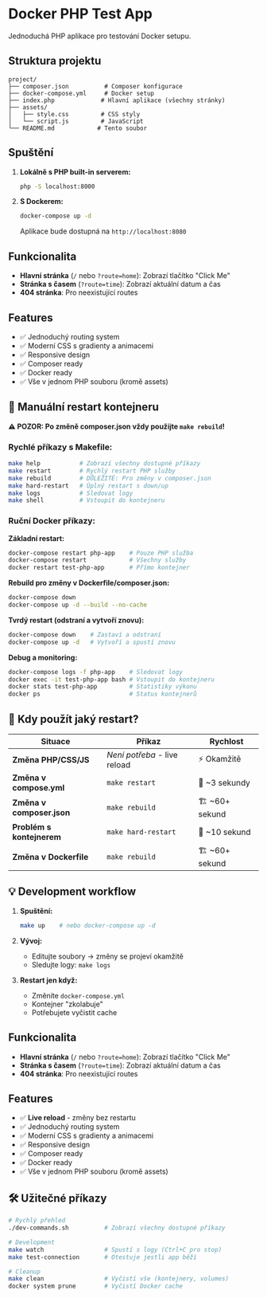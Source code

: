# Docker PHP Test App

Jednoduchá PHP aplikace pro testování Docker setupu.

## Struktura projektu

```
project/
├── composer.json          # Composer konfigurace
├── docker-compose.yml     # Docker setup
├── index.php             # Hlavní aplikace (všechny stránky)
├── assets/
│   ├── style.css         # CSS styly
│   └── script.js         # JavaScript
└── README.md            # Tento soubor
```

## Spuštění

1. **Lokálně s PHP built-in serverem:**

   ```bash
   php -S localhost:8000
   ```

2. **S Dockerem:**
   ```bash
   docker-compose up -d
   ```
   Aplikace bude dostupná na `http://localhost:8080`

## Funkcionalita

- **Hlavní stránka** (`/` nebo `?route=home`): Zobrazí tlačítko "Click Me"
- **Stránka s časem** (`?route=time`): Zobrazí aktuální datum a čas
- **404 stránka**: Pro neexistující routes

## Features

- ✅ Jednoduchý routing system
- ✅ Moderní CSS s gradienty a animacemi
- ✅ Responsive design
- ✅ Composer ready
- ✅ Docker ready
- ✅ Vše v jednom PHP souboru (kromě assets)

## 🔧 Manuální restart kontejneru

**⚠️ POZOR: Po změně composer.json vždy použijte `make rebuild`!**

### Rychlé příkazy s Makefile:

```bash
make help           # Zobrazí všechny dostupné příkazy
make restart        # Rychlý restart PHP služby
make rebuild        # DŮLEŽITÉ: Pro změny v composer.json
make hard-restart   # Úplný restart s down/up
make logs           # Sledovat logy
make shell          # Vstoupit do kontejneru
```

### Ruční Docker příkazy:

**Základní restart:**

```bash
docker-compose restart php-app    # Pouze PHP služba
docker-compose restart            # Všechny služby
docker restart test-php-app       # Přímo kontejner
```

**Rebuild pro změny v Dockerfile/composer.json:**

```bash
docker-compose down
docker-compose up -d --build --no-cache
```

**Tvrdý restart (odstraní a vytvoří znovu):**

```bash
docker-compose down    # Zastaví a odstraní
docker-compose up -d   # Vytvoří a spustí znovu
```

**Debug a monitoring:**

```bash
docker-compose logs -f php-app    # Sledovat logy
docker exec -it test-php-app bash # Vstoupit do kontejneru
docker stats test-php-app         # Statistiky výkonu
docker ps                         # Status kontejnerů
```

## 🎯 Kdy použít jaký restart?

| Situace                   | Příkaz                       | Rychlost       |
| ------------------------- | ---------------------------- | -------------- |
| **Změna PHP/CSS/JS**      | _Není potřeba_ - live reload | ⚡ Okamžitě    |
| **Změna v compose.yml**   | `make restart`               | 🚀 ~3 sekundy  |
| **Změna v composer.json** | `make rebuild`               | 🏗️ ~60+ sekund |
| **Problém s kontejnerem** | `make hard-restart`          | 🔄 ~10 sekund  |
| **Změna v Dockerfile**    | `make rebuild`               | 🏗️ ~60+ sekund |

## 💡 Development workflow

1. **Spuštění:**

   ```bash
   make up    # nebo docker-compose up -d
   ```

2. **Vývoj:**

   - Editujte soubory → změny se projeví okamžitě
   - Sledujte logy: `make logs`

3. **Restart jen když:**
   - Změníte `docker-compose.yml`
   - Kontejner "zkolabuje"
   - Potřebujete vyčistit cache

## Funkcionalita

- **Hlavní stránka** (`/` nebo `?route=home`): Zobrazí tlačítko "Click Me"
- **Stránka s časem** (`?route=time`): Zobrazí aktuální datum a čas
- **404 stránka**: Pro neexistující routes

## Features

- ✅ **Live reload** - změny bez restartu
- ✅ Jednoduchý routing system
- ✅ Moderní CSS s gradienty a animacemi
- ✅ Responsive design
- ✅ Composer ready
- ✅ Docker ready
- ✅ Vše v jednom PHP souboru (kromě assets)

## 🛠️ Užitečné příkazy

```bash
# Rychlý přehled
./dev-commands.sh          # Zobrazí všechny dostupné příkazy

# Development
make watch                 # Spustí s logy (Ctrl+C pro stop)
make test-connection       # Otestuje jestli app běží

# Cleanup
make clean                 # Vyčistí vše (kontejnery, volumes)
docker system prune        # Vyčistí Docker cache
```

